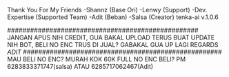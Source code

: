 Thank You For My Friends
-Shannz (Base Ori)
-Lenwy (Support)
-Dev. Expertise (Supported Team)
-Adit (Beban)
-Salsa (Creator)
tenka-ai v.1.0.6

##################################################
JANGAN APUS NIH CREDIT, GUA BAKAL UPLOAD TERUS BUAT UPDATE NIH BOT, BELI NO ENC TRUS DI JUAL? GABAKAL GUA UP LAGI
REGARDS *ADIT*
####################################################
MAU BELI NO ENC? MURAH KOK 60K FULL NO ENC
BELI? PM 6283833371747(salsa) ATAU 6285717062467(Adit)